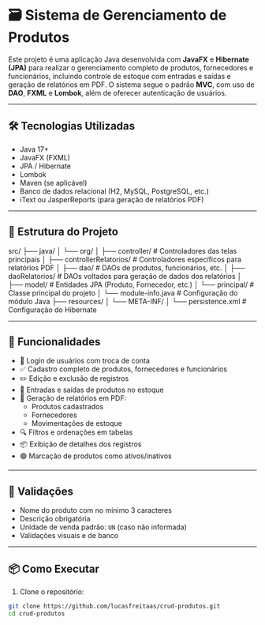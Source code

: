 # 🗃️ Sistema de Gerenciamento de Produtos

Este projeto é uma aplicação Java desenvolvida com **JavaFX** e **Hibernate (JPA)** para realizar o gerenciamento completo de produtos, fornecedores e funcionários, incluindo controle de estoque com entradas e saídas e geração de relatórios em PDF. O sistema segue o padrão **MVC**, com uso de **DAO**, **FXML** e **Lombok**, além de oferecer autenticação de usuários.

---

## 🛠 Tecnologias Utilizadas

- Java 17+
- JavaFX (FXML)
- JPA / Hibernate
- Lombok
- Maven (se aplicável)
- Banco de dados relacional (H2, MySQL, PostgreSQL, etc.)
- iText ou JasperReports (para geração de relatórios PDF)

---

## 📁 Estrutura do Projeto

src/
├── java/
│ └── org/
│ ├── controller/ # Controladores das telas principais
│ ├── controllerRelatorios/ # Controladores específicos para relatórios PDF
│ ├── dao/ # DAOs de produtos, funcionários, etc.
│ ├── daoRelatorios/ # DAOs voltados para geração de dados dos relatórios
│ ├── model/ # Entidades JPA (Produto, Fornecedor, etc.)
│ └── principal/ # Classe principal do projeto
│ └── module-info.java # Configuração do módulo Java
├── resources/
│ └── META-INF/
│ └── persistence.xml # Configuração do Hibernate


---

## 🚀 Funcionalidades

- 🔐 Login de usuários com troca de conta
- ✅ Cadastro completo de produtos, fornecedores e funcionários
- ✏️ Edição e exclusão de registros
- 🔄 Entradas e saídas de produtos no estoque
- 📄 Geração de relatórios em PDF:
    - Produtos cadastrados
    - Fornecedores
    - Movimentações de estoque
- 🔍 Filtros e ordenações em tabelas
- 📦 Exibição de detalhes dos registros
- 🟢 Marcação de produtos como ativos/inativos

---

## 🧪 Validações

- Nome do produto com no mínimo 3 caracteres
- Descrição obrigatória
- Unidade de venda padrão: `UN` (caso não informada)
- Validações visuais e de banco

---

## 📦 Como Executar

1. Clone o repositório:

```bash
git clone https://github.com/lucasfreitaas/crud-produtos.git
cd crud-produtos

